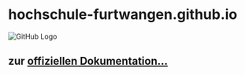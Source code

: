 hochschule-furtwangen.github.io
===============================

![GitHub Logo](https://raw.githubusercontent.com/hochschule-furtwangen/faq/master/wiki/assets/img/hfu_plus_github.png)

## zur [offiziellen Dokumentation...](https://github.com/hochschule-furtwangen/faq/wiki)
